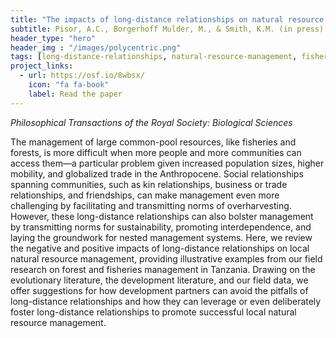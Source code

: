 ```yaml
---
title: "The impacts of long-distance relationships on natural resource management"
subtitle: Pisor, A.C., Borgerhoff Mulder, M., & Smith, K.M. (in press)
header_type: "hero"
header_img : "/images/polycentric.png"
tags: [long-distance-relationships, natural-resource-management, fisheries, tanzania, fieldwork, cooperation]
project_links:
  - url: https://osf.io/8wbsx/
    icon: "fa fa-book"
    label: Read the paper
---
```

*Philosophical Transactions of the Royal Society: Biological Sciences*

The management of large common-pool resources, like fisheries and forests, is more difficult when more people and more communities can access them—a particular problem given increased population sizes, higher mobility, and globalized trade in the Anthropocene. Social relationships spanning communities, such as kin relationships, business or trade relationships, and friendships, can make management even more challenging by facilitating and transmitting norms of overharvesting. However, these long-distance relationships can also bolster management by transmitting norms for sustainability, promoting interdependence, and laying the groundwork for nested management systems. Here, we review the negative and positive impacts of long-distance relationships on local natural resource management, providing illustrative examples from our field research on forest and fisheries management in Tanzania. Drawing on the evolutionary literature, the development literature, and our field data, we offer suggestions for how development partners can avoid the pitfalls of long-distance relationships and how they can leverage or even deliberately foster long-distance relationships to promote successful local natural resource management.
